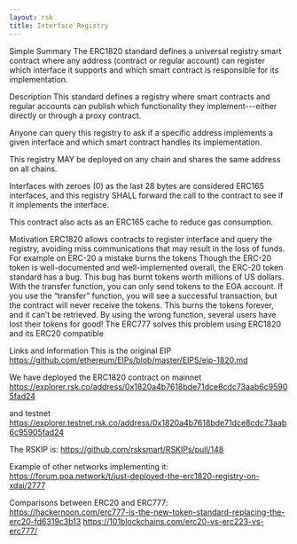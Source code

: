 ```yaml
---
layout: rsk
title: Interface Registry
---
```


Simple Summary
The ERC1820 standard defines a universal registry smart contract where any address (contract or regular account) can register which interface it supports and which smart contract is responsible for its implementation.

Description
This standard defines a registry where smart contracts and regular accounts can publish which functionality they implement---either directly or through a proxy contract.

Anyone can query this registry to ask if a specific address implements a given interface and which smart contract handles its implementation.

This registry MAY be deployed on any chain and shares the same address on all chains.

Interfaces with zeroes (0) as the last 28 bytes are considered ERC165 interfaces, and this registry SHALL forward the call to the contract to see if it implements the interface.

This contract also acts as an ERC165 cache to reduce gas consumption.

Motivation
ERC1820 allows contracts to register interface and query the registry, avoiding miss communications that may result in the loss of funds.
For example on ERC-20 a mistake burns the tokens
Though the ERC-20 token is well-documented and well-implemented overall, the ERC-20 token standard has a bug. This bug has burnt tokens worth millions of US dollars. With the transfer function, you can only send tokens to the EOA account. If you use the “transfer” function, you will see a successful transaction, but the contract will never receive the tokens. This burns the tokens forever, and it can’t be retrieved. By using the wrong function, several users have lost their tokens for good!
The ERC777 solves this problem using ERC1820 and its ERC20 compatible


Links and Information
This is the original EIP
https://github.com/ethereum/EIPs/blob/master/EIPS/eip-1820.md

We have deployed the ERC1820 contract on mainnet
https://explorer.rsk.co/address/0x1820a4b7618bde71dce8cdc73aab6c95905fad24

and testnet
https://explorer.testnet.rsk.co/address/0x1820a4b7618bde71dce8cdc73aab6c95905fad24

The RSKIP is:
https://github.com/rsksmart/RSKIPs/pull/148

Example of other networks implementing it:
https://forum.poa.network/t/just-deployed-the-erc1820-registry-on-xdai/2777

Comparisons between ERC20 and ERC777:
https://hackernoon.com/erc777-is-the-new-token-standard-replacing-the-erc20-fd6319c3b13
https://101blockchains.com/erc20-vs-erc223-vs-erc777/
